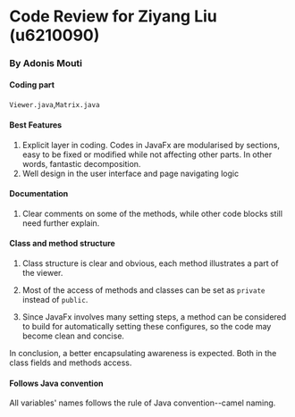 # Code Review for Ziyang Liu (u6210090)
### By Adonis Mouti

#### Coding part
`Viewer.java`,`Matrix.java`

#### Best Features
1. Explicit layer in coding. Codes in JavaFx are 
modularised by sections, easy to be fixed or modified while 
not affecting other parts. In other words, fantastic
decomposition.
2. Well design in the user interface and page navigating logic

#### Documentation
1. Clear comments on some of the methods,
while other code blocks still need further 
explain.

#### Class and method structure
1. Class structure is clear and obvious, each method
illustrates a part of the viewer.
 
2. Most of the access of methods and classes can be set as `private` instead
of `public`.

3. Since JavaFx involves many setting steps, a method can be considered
to build for automatically setting these configures, so the code may become 
clean and concise. 

In conclusion, a better encapsulating awareness is expected. Both in the class fields and methods access.

#### Follows Java convention
All variables' names follows the rule of Java convention--camel naming.  
